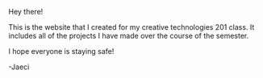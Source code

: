 Hey there!

This is the website that I created for my creative technologies 201 class. It includes all of the projects I have made over the course of the semester.

I hope everyone is staying safe!

-Jaeci
